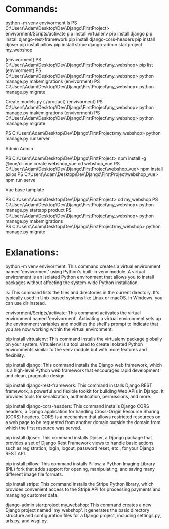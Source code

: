 # Commands:

python -m venv envivorment
ls
PS C:\Users\Adam\Desktop\Dev\Django\FirstProject> envivorment/Scripts/activate
pip install virtualenv
pip install django
pip install django-rest-framework
pip install django-cors-headers
pip install djoser
pip install pillow
pip install stripe
django-admin startproject my_webshop

(envivorment) PS C:\Users\Adam\Desktop\Dev\Django\FirstProject\my_webshop> pip list
(envivorment) PS C:\Users\Adam\Desktop\Dev\Django\FirstProject\my_webshop> python manage.py makemigrations
(envivorment) PS C:\Users\Adam\Desktop\Dev\Django\FirstProject\my_webshop> python manage.py migrate

Create models.py (./product)
(envivorment) PS C:\Users\Adam\Desktop\Dev\Django\FirstProject\my_webshop> python manage.py makemigrations
(envivorment) PS C:\Users\Adam\Desktop\Dev\Django\FirstProject\my_webshop> python manage.py migrate

PS C:\Users\Adam\Desktop\Dev\Django\FirstProject\my_webshop> python manage.py runserver

Admin
Admin

PS C:\Users\Adam\Desktop\Dev\Django\FirstProject> npm install -g @vue/cli
vue create webshop_vue
cd webshop_vue
PS C:\Users\Adam\Desktop\Dev\Django\FirstProject\webshop_vue> npm install axios
PS C:\Users\Adam\Desktop\Dev\Django\FirstProject\webshop_vue> npm run serve

Vue base tamplate

PS C:\Users\Adam\Desktop\Dev\Django\FirstProject> cd my_webshop
PS C:\Users\Adam\Desktop\Dev\Django\FirstProject\my_webshop> python manage.py startapp product
PS C:\Users\Adam\Desktop\Dev\Django\FirstProject\my_webshop> python manage.py makemigrations  
PS C:\Users\Adam\Desktop\Dev\Django\FirstProject\my_webshop> python manage.py migrate

#

#

#

#

#

# Exlanations:

python -m venv envivorment: This command creates a virtual environment named 'envivorment' using Python's built-in venv module. A virtual environment is an isolated Python environment that allows you to install packages without affecting the system-wide Python installation.

ls: This command lists the files and directories in the current directory. It's typically used in Unix-based systems like Linux or macOS. In Windows, you can use dir instead.

envivorment/Scripts/activate: This command activates the virtual environment named 'envivorment'. Activating a virtual environment sets up the environment variables and modifies the shell's prompt to indicate that you are now working within the virtual environment.

pip install virtualenv: This command installs the virtualenv package globally on your system. Virtualenv is a tool used to create isolated Python environments similar to the venv module but with more features and flexibility.

pip install django: This command installs the Django web framework, which is a high-level Python web framework that encourages rapid development and clean, pragmatic design.

pip install django-rest-framework: This command installs Django REST framework, a powerful and flexible toolkit for building Web APIs in Django. It provides tools for serialization, authentication, permissions, and more.

pip install django-cors-headers: This command installs Django CORS headers, a Django application for handling Cross-Origin Resource Sharing (CORS) headers. CORS is a mechanism that allows restricted resources on a web page to be requested from another domain outside the domain from which the first resource was served.

pip install djoser: This command installs Djoser, a Django package that provides a set of Django Rest Framework views to handle basic actions such as registration, login, logout, password reset, etc., for your Django REST API.

pip install pillow: This command installs Pillow, a Python Imaging Library (PIL) fork that adds support for opening, manipulating, and saving many different image file formats.

pip install stripe: This command installs the Stripe Python library, which provides convenient access to the Stripe API for processing payments and managing customer data.

django-admin startproject my_webshop: This command creates a new Django project named 'my_webshop'. It generates the basic directory structure and configuration files for a Django project, including settings.py, urls.py, and wsgi.py.
